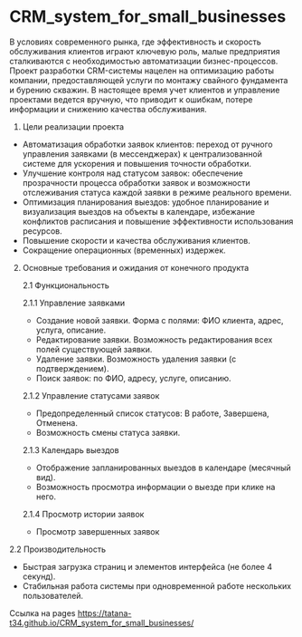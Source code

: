 # CRM_system_for_small_businesses
В условиях современного рынка, где эффективность и скорость обслуживания клиентов играют ключевую роль, малые предприятия сталкиваются с необходимостью автоматизации бизнес-процессов. Проект разработки CRM-системы нацелен на оптимизацию работы компании, предоставляющей услуги по монтажу свайного фундамента и бурению скважин. В настоящее время учет клиентов и управление проектами ведется вручную, что приводит к ошибкам, потере информации и снижению качества обслуживания.

1. Цели реализации проекта
  - Автоматизация обработки заявок клиентов: переход от ручного управления заявками (в мессенджерах) к централизованной системе для ускорения и повышения точности обработки.
  - Улучшение контроля над статусом заявок: обеспечение прозрачности процесса обработки заявок и возможности отслеживания статуса каждой заявки в режиме реального времени.
  - Оптимизация планирования выездов: удобное планирование и визуализация выездов на объекты в календаре, избежание конфликтов расписания и повышение эффективности использования ресурсов.
  - Повышение скорости и качества обслуживания клиентов.
  - Сокращение операционных (временных) издержек.

2. Основные требования и ожидания от конечного продукта

   2.1 Функциональность

    2.1.1 Управление заявками
    -  Создание новой заявки. Форма с полями: ФИО клиента, адрес, услуга, описание.
    -  Редактирование заявки. Возможность редактирования всех полей существующей заявки.
    -  Удаление заявки. Возможность удаления заявки (с подтверждением).
    -  Поиск заявок: по ФИО, адресу, услуге, описанию.
    
    2.1.2 Управление статусами заявок
    -  Предопределенный список статусов: В работе, Завершена, Отменена.
    -  Возможность смены статуса заявки.
   
    2.1.3 Календарь выездов
    -  Отображение запланированных выездов в календаре (месячный вид).
    -  Возможность просмотра информации о выезде при клике на него.
   
    2.1.4 Просмотр истории заявок
    - Просмотр завершенных заявок
 
  2.2 Производительность
   -  Быстрая загрузка страниц и элементов интерфейса (не более 4 секунд).
   -  Стабильная работа системы при одновременной работе нескольких пользователей.


Ссылка на pages
https://tatana-t34.github.io/CRM_system_for_small_businesses/
